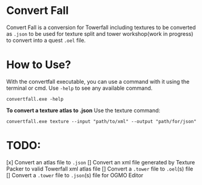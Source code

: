 # Convert Fall
Convert Fall is a conversion for Towerfall including textures to be converted as `.json` to be used for texture split and tower workshop(work in progress) to convert 
into a quest `.oel` file.

# How to Use?
With the convertfall executable, you can use a command with it using the terminal or cmd. Use `-help` to see any available command.
```
convertfall.exe -help
```

**To convert a texture atlas to .json**
Use the texture command:
```
convertfall.exe texture --input "path/to/xml" --output "path/for/json" 
```


# TODO:
[x] Convert an atlas file to `.json`
[] Convert an xml file generated by Texture Packer to valid Towerfall xml atlas file
[] Convert a `.tower` file to `.oel`(s) file
[] Convert a `.tower` file to `.json`(s) file for OGMO Editor
